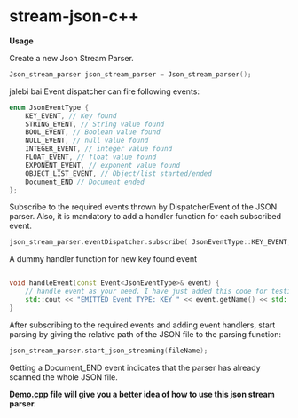 # stream-json-c++

**Usage**

Create a new Json Stream Parser.

```cpp
Json_stream_parser json_stream_parser = Json_stream_parser();
```
jalebi bai
Event dispatcher can fire following events:
```cpp
enum JsonEventType {
    KEY_EVENT, // Key found
    STRING_EVENT, // String value found
    BOOL_EVENT, // Boolean value found
    NULL_EVENT, // null value found
    INTEGER_EVENT, // integer value found
    FLOAT_EVENT, // float value found
    EXPONENT_EVENT, // exponent value found
    OBJECT_LIST_EVENT, // Object/list started/ended
    Document_END // Document ended
};
```

Subscribe to the required events thrown by DispatcherEvent of the JSON parser. Also, it is mandatory to add a handler function for each subscribed event.

```cpp
json_stream_parser.eventDispatcher.subscribe( JsonEventType::KEY_EVENT, handleEvent );
```
A dummy handler function for new key found event
```cpp

void handleEvent(const Event<JsonEventType>& event) {
    // handle event as your need. I have just added this code for testing and demo purpose.
    std::cout << "EMITTED Event TYPE: KEY " << event.getName() << std::endl;
}
```



After subscribing to the required events and adding event handlers, start parsing by giving the relative path of the JSON file to the parsing function:

```cpp
json_stream_parser.start_json_streaming(fileName);
```

Getting a Document_END event indicates that the parser has already scanned the whole JSON file.

**[Demo.cpp](https://github.com/deathstroke44/cpp-json-parser/blob/main/src/demo.cpp) file will give you a better idea of how to use this json stream parser.**
